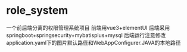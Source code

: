 # role_system
一个前后端分离的权限管理系统项目
前端用vue3+elementUI
后端采用springboot+springsecurity+mybatisplus+mysql
后端运行注意修改application.yaml下的图片默认路径和WebAppConfigurer.JAVA的本地路径
